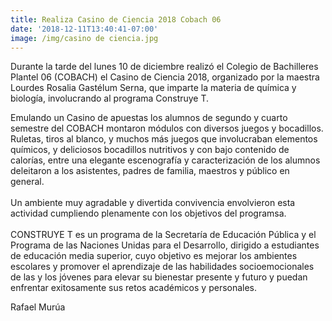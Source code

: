 ```yaml
---
title: Realiza Casino de Ciencia 2018 Cobach 06
date: '2018-12-11T13:40:41-07:00'
image: /img/casino de ciencia.jpg
---
```

Durante la tarde del lunes 10 de diciembre realizó el Colegio de Bachilleres Plantel 06 (COBACH) el Casino de Ciencia 2018, organizado por la maestra Lourdes Rosalia Gastélum Serna, que imparte la materia de química y biología, involucrando al programa Construye T.

Emulando un Casino de apuestas los alumnos de segundo y cuarto semestre del COBACH montaron módulos con diversos juegos y bocadillos. Ruletas, tiros al blanco, y muchos más juegos que involucraban elementos químicos, y deliciosos bocadillos nutritivos y con bajo contenido de calorías, entre una elegante escenografía y caracterización de los alumnos deleitaron a los asistentes, padres de familia, maestros y público en general.\
\
Un ambiente muy agradable y divertida convivencia envolvieron esta actividad cumpliendo plenamente con los objetivos del programsa.\
\
CONSTRUYE T es un programa de la Secretaría de Educación Pública y el Programa de las Naciones Unidas para el Desarrollo, dirigido a estudiantes de educación media superior, cuyo objetivo es mejorar los ambientes escolares y promover el aprendizaje de las habilidades socioemocionales de las y los jóvenes para elevar su bienestar presente y futuro y puedan enfrentar exitosamente sus retos académicos y personales.



Rafael Murúa
